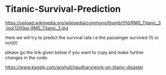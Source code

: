 # Titanic-Survival-Prediction

https://upload.wikimedia.org/wikipedia/commons/thumb/f/fd/RMS_Titanic_3.jpg/1200px-RMS_Titanic_3.jpg

Here we will try to predict the survival rate i.e the passenger survived (1) or not(0)

please go the link given below if you want to copy and make further changes in the code.

https://www.kaggle.com/anshulchaudhary/work-on-titanic-disaster
